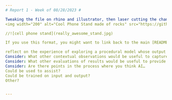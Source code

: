 ```yaml
---
# Report 1 - Week of 08/28/2023 #

Tweaking the file on rhino and illustrator, then laser cutting the changes:
<img width="200" alt="Cool Phone Stand made of rocks" src="https://github.com/s-almeda/tdf-template-repo/assets/21287693/bc2f1864-af5a-456d-9a71-e1d80d51190c">

//![cell phone stand](really_awesome_stand.jpg)

If you use this format, you might want to link back to the main [README.md](../README.md) like so!

reflect on the experience of exploring a procedural model whose output is a cell phone stand design in Rhino
Consider: What other contextual observations would be useful to capture?
Consider: What other evaluations of results would be useful to provide as feedback?
Consider: Are there points in the process where you think AI…
Could be used to assist?
Could be trained on input and output?
Other?


---
```


